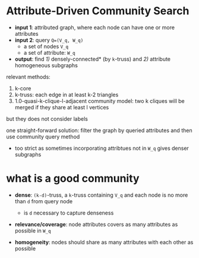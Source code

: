 # Attribute-Driven Community Search

- **input 1**: attributed graph, where each node can have one or more attributes
- **input 2**: query `Q=(V_q, W_q)`
  - a set of nodes `V_q`
  - a set of attribute: `W_q`
- **output**: find *1)* densely-connected* (by `k`-truss) and *2)* attribute homogeneous subgraphs

relevant methods:

1. k-core
2. k-truss: each edge in at least k-2 triangles
3. 1.0-quasi-k-clique-l-adjacent community model: two k cliques will be merged if they share at least l vertices

but they does not consider labels

one straight-forward solution: filter the graph by queried attributes and then use community query method
- too strict as sometimes incorporating attribtues not in `W_q` gives denser subgraphs

# what is a good community

- **dense**: `(k-d)`-truss, a `k`-truss containing `V_q` and each node is no more than `d` from query node
  - is `d` necessary to capture denseness

- **relevance/coverage**: node attributes covers as many attributes as possible in `W_q`

- **homogeneity**: nodes should share as many attributes with each other as possible





